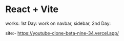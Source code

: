 # React + Vite

works:
  1st Day: work on navbar, sidebar,
  2nd Day:

site:- https://youtube-clone-beta-nine-34.vercel.app/
